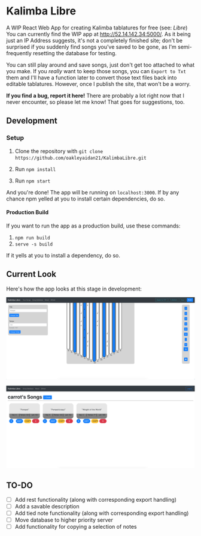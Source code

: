 # Kalimba Libre

A WIP React Web App for creating Kalimba tablatures for free (see: _Libre_)
You can currently find the WIP app at http://52.14.142.34:5000/. As it being just an IP Address suggests, it's not a completely finished site; don't be surprised if you suddenly find songs you've saved to be gone, as I'm semi-frequently resetting the database for testing.

You can still play around and save songs, just don't get too attached to what you make.
If you _really_ want to keep those songs, you can `Export to Txt` them and I'll have a function later to convert those text files back into editable tablatures. However, once I publish the site, that won't be a worry.

**If you find a bug, report it here!** There are probably a lot right now that I never encounter, so please let me know! That goes for suggestions, too.

## Development

### Setup

1. Clone the repository with
   `git clone https://github.com/oakleyaidan21/KalimbaLibre.git`

2. Run `npm install`

3. Run `npm start`

And you're done! The app will be running on `localhost:3000`. If by any chance npm yelled at you to install certain dependencies, do so.

#### Production Build

If you want to run the app as a production build, use these commands:

1. `npm run build`
2. `serve -s build`

If it yells at you to install a dependency, do so.

## Current Look

Here's how the app looks at this stage in development:

![alt_text](./public/wipS2.png)

![alt_text](./public/wipS.PNG)

## TO-DO

- [ ] Add rest functionality (along with corresponding export handling)
- [ ] Add a savable description
- [ ] Add tied note functionality (along with corresponding export handling)
- [ ] Move database to higher priority server
- [ ] Add functionality for copying a selection of notes
